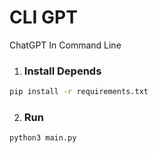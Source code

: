# CLI GPT
ChatGPT In Command Line  

1. ### Install Depends
```bash
pip install -r requirements.txt
```  
2. ### Run
```bash
python3 main.py
```

